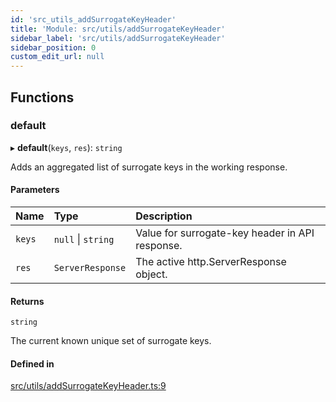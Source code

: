 ```yaml
---
id: 'src_utils_addSurrogateKeyHeader'
title: 'Module: src/utils/addSurrogateKeyHeader'
sidebar_label: 'src/utils/addSurrogateKeyHeader'
sidebar_position: 0
custom_edit_url: null
---
```


## Functions

### default

▸ **default**(`keys`, `res`): `string`

Adds an aggregated list of surrogate keys in the working response.

#### Parameters

| Name   | Type               | Description                                     |
| :----- | :----------------- | :---------------------------------------------- |
| `keys` | `null` \| `string` | Value for surrogate-key header in API response. |
| `res`  | `ServerResponse`   | The active http.ServerResponse object.          |

#### Returns

`string`

The current known unique set of surrogate keys.

#### Defined in

[src/utils/addSurrogateKeyHeader.ts:9](https://github.com/pantheon-systems/decoupled-kit-js/blob/fe58c2b6/packages/drupal-kit/src/utils/addSurrogateKeyHeader.ts#L9)
